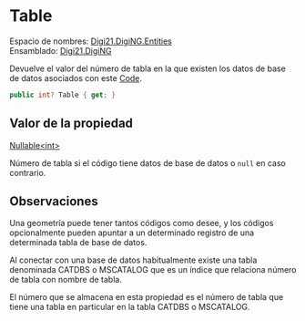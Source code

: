 # Table

Espacio de nombres: [Digi21.DigiNG.Entities](../../)  
Ensamblado: [Digi21.DigiNG](../../../)

Devuelve el valor del número de tabla en la que existen los datos de base de datos asociados con este [Code](../).

```csharp
public int? Table { get; }
```

## Valor de la propiedad

[Nullable&lt;int&gt;](https://docs.microsoft.com/en-us/dotnet/api/system.nullable-1?view=net-5.0)

Número de tabla si el código tiene datos de base de datos o `null` en caso contrario.

## Observaciones

Una geometría puede tener tantos códigos como desee, y los códigos opcionalmente pueden apuntar a un determinado registro de una determinada tabla de base de datos.

Al conectar con una base de datos habitualmente existe una tabla denominada CATDBS o MSCATALOG que es un índice que relaciona número de tabla con nombre de tabla.

El número que se almacena en esta propiedad es el número de tabla que tiene una tabla en particular en la tabla CATDBS o MSCATALOG.



